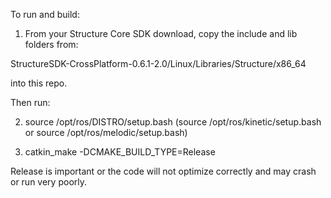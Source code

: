 To run and build:

1) From your Structure Core SDK download, copy the include and lib folders from:

StructureSDK-CrossPlatform-0.6.1-2.0/Linux/Libraries/Structure/x86_64

into this repo.

Then run:

2) source /opt/ros/DISTRO/setup.bash
(source /opt/ros/kinetic/setup.bash or source /opt/ros/melodic/setup.bash)

3) catkin_make -DCMAKE_BUILD_TYPE=Release

Release is important or the code will not optimize correctly and may crash or run very poorly.

